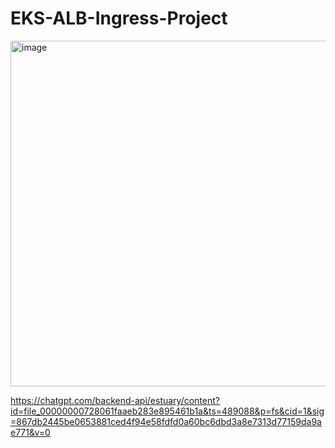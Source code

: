 # EKS-ALB-Ingress-Project

<img width="721" height="553" alt="image" src="https://github.com/user-attachments/assets/ad25d799-f0d3-429f-a786-36de80c91582" />

https://chatgpt.com/backend-api/estuary/content?id=file_00000000728061faaeb283e895461b1a&ts=489088&p=fs&cid=1&sig=867db2445be0653881ced4f94e58fdfd0a60bc6dbd3a8e7313d77159da9ae771&v=0
